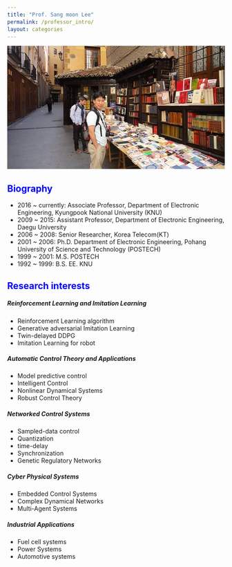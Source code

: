 ```yaml
---
title: "Prof. Sang moon Lee"
permalink: /professor_intro/
layout: categories
---
```


<p align="center"><img src="/assets/images/professor.jpg" width="650"></p>

## <span style="color:blue">Biography</span>

* 2016 ~ currently: Associate Professor, Department of Electronic Engineering, Kyungpook National University (KNU)
* 2009 ~ 2015: Assistant Professor, Department of Electronic Engineering, Daegu University
* 2006 ~ 2008: Senior Researcher, Korea Telecom(KT)
* 2001 ~ 2006: Ph.D. Department of Electronic Engineering, Pohang University of Science and Technology (POSTECH)
* 1999 ~ 2001: M.S. POSTECH
* 1992 ~ 1999: B.S. EE. KNU
          
          
## <span style="color:blue">Research interests</span>

##### Reinforcement Learning and Imitation Learning
* Reinforcement Learning algorithm
* Generative adversarial Imitation Learning
* Twin-delayed DDPG
* Imitation Learning for robot
          
##### Automatic Control Theory and Applications
* Model predictive control
* Intelligent Control
* Nonlinear Dynamical Systems
* Robust Control Theory
          
##### Networked Control Systems
* Sampled-data control
* Quantization
* time-delay
* Synchronization
* Genetic Regulatory Networks
          
##### Cyber Physical Systems
* Embedded Control Systems
* Complex Dynamical Networks
* Multi-Agent Systems 
          
##### Industrial Applications
* Fuel cell systems
* Power Systems
* Automotive systems
